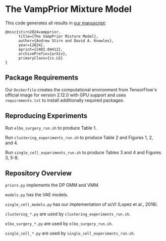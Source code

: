 # The VampPrior Mixture Model

This code generates all results in [our manuscript](https://arxiv.org/abs/2402.04412):
```
@misc{stirn2024vampprior,
      title={The VampPrior Mixture Model}, 
      author={Andrew Stirn and David A. Knowles},
      year={2024},
      eprint={2402.04412},
      archivePrefix={arXiv},
      primaryClass={cs.LG}
}
```

## Package Requirements

Our ``Dockerfile`` creates the computational environment from TensorFlow's official image for version 2.12.0 with GPU support and uses ``requirements.txt`` to install additionally required packages.

## Reproducing Experiments

Run ``elbo_surgery_run.sh`` to produce Table 1.

Run ``clustering_experiments_run.sh`` to produce Table 2 and Figures 1, 2, and 4.

Run ``single_cell_experiments_run.sh`` to produce Tables 3 and 4 and Figures 3, 5-8.

## Repository Overview

``priors.py`` implements the DP GMM and VMM.

``models.py`` has the VAE models.

``single_cell_models.py`` has our implementation of scVI (Lopez et al., 2018).

``clustering_*.py`` are used by ``clustering_experiments_run.sh``.

``elbo_surgery_*.py`` are used by ``elbo_surgery_run.sh``.

``single_cell_*.py`` are used by ``single_cell_experiments_run.sh``.

